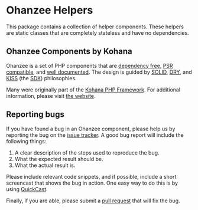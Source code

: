 # Ohanzee Helpers

This package contains a collection of helper components. These helpers are static
classes that are completely stateless and have no dependencies.

## Ohanzee Components by Kohana

Ohanzee is a set of PHP components that are [dependency free][1], [PSR compatible][2],
and [well documented][3]. The design is guided by [SOLID][4], [DRY][5], and [KISS][6]
(the [SDK][7]) philosophies.

Many were originally part of the [Kohana PHP Framework][8].
For additional information, please visit [the website][9].

[1]: https://en.wikipedia.org/wiki/Dependency_injection
[2]: http://www.php-fig.org/psr/
[3]: http://ohanzee.org/guides/
[4]: http://en.wikipedia.org/wiki/SOLID_(object-oriented_design)
[5]: http://en.wikipedia.org/wiki/Don%27t_repeat_yourself
[6]: http://en.wikipedia.org/wiki/KISS_principle
[7]: http://ohanzee.org/the-sdk
[8]: http://kohanaframework.org/
[9]: http://ohanzee.org/

## Reporting bugs

If you have found a bug in an Ohanzee component, please help us by reporting the bug
on the [issue tracker][10]. A good bug report will include the following things:

1. A clear description of the steps used to reproduce the bug.
2. What the expected result should be.
3. What the actual result is.

Please include relevant code snippets, and if possible, include a short screencast
that shows the bug in action. One easy way to do this is by using [QuickCast][11].

Finally, if you are able, please submit a [pull request][12] that will fix the bug.

[10]: https://github.com/kohana/ohanzee-helpers/issues
[11]: http://quickcast.io/
[12]: https://github.com/kohana/ohanzee-helpers/pulls
